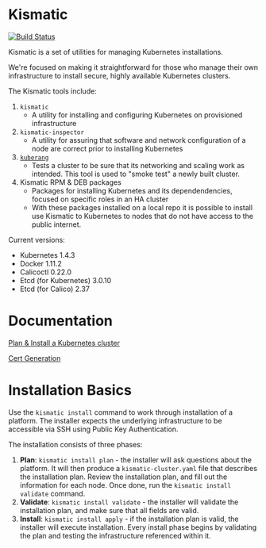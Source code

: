 # Kismatic
[![Build Status](https://snap-ci.com/On8xdVQV0xY5VXICf0Fx0Vq7fVMDUAfU6JFc8Wtt94A/build_image)](https://snap-ci.com/apprenda/kismatic-platform/branch/master)

Kismatic is a set of utilities for managing Kubernetes installations.

We're focused on making it straightforward for those who manage their own infrastructure to install secure, highly available Kubernetes clusters.

The Kismatic tools include:
1. `kismatic`
   * A utility for installing and configuring Kubernetes on provisioned infrastructure
2. `kismatic-inspector`
   * A utility for assuring that software and network configuration of a node are correct prior to installing Kubernetes
3. [`kuberang`](https://github.com/apprenda/kuberang)
   * Tests a cluster to be sure that its networking and scaling work as intended. This tool is used to "smoke test" a newly built cluster.
4. Kismatic RPM & DEB packages
   * Packages for installing Kubernetes and its dependendencies, focused on specific roles in an HA cluster
   * With these packages installed on a local repo it is possible to install use Kismatic to Kubernetes to nodes that do not have access to the public internet.

Current versions:
* Kubernetes 1.4.3
* Docker 1.11.2
* Calicoctl 0.22.0
* Etcd (for Kubernetes) 3.0.10
* Etcd (for Calico) 2.37

# Documentation

[Plan & Install a Kubernetes cluster](docs/INSTALL.md)

[Cert Generation](docs/cert_generation.md)

# Installation Basics
Use the `kismatic install` command to work through installation of a platform. The installer expects the underlying infrastructure to be accessible via SSH using Public Key Authentication.

The installation consists of three phases:
1. **Plan**: `kismatic install plan` - the installer will ask questions about the platform. It will then produce a `kismatic-cluster.yaml` file that
describes the installation plan. Review the installation plan, and fill out the information for each node. Once done, run the `kismatic install validate` command.
2. **Validate**: `kismatic install validate` - the installer will validate the installation plan, and make sure that all fields are valid.
3. **Install**: `kismatic install apply` - if the installation plan is valid, the installer will execute installation. Every install phase begins by validating the plan and testing the infrastructure referenced within it.